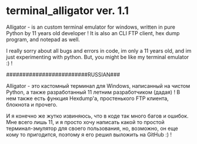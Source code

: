# terminal_alligator ver. 1.1
Alligator - is an custom terminal emulator for windows, written in pure Python by 11 years old developer ! It is also an CLI FTP client, hex dump program, and notepad as well.

 I really sorry about all bugs and errors in code, im only a 11 years old, and im just experimenting with python. But, you might be like my terminal emulator :) !
 
 #########################RUSSIAN###
 
 Alligator - это кастомный терминал для Windows, написанный на чистом Python, а также разработанный 11 летним разработчиком (дадая) ! В нем также есть функция Hexdump'a, простенького FTP клиента, блокнота и прочего.
 
  И я конечно же жутко извиняюсь, что в коде так много багов и ошибок. Мне всего лишь 11, и я просто хочу написать какой то простой терминал-эмулятор для своего пользования, но, возможно, он еще кому то пригодится, поэтому я его решил выложить на GitHub :) !
